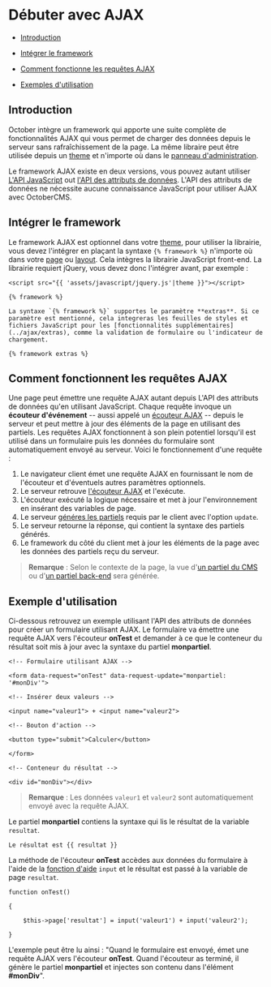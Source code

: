 # Débuter avec AJAX

- [Introduction](#introduction)

- [Intégrer le framework](#framework-script)

- [Comment fonctionne les requêtes AJAX](#how-ajax-works)

- [Exemples d'utilisation](#usage-example)

<a name="introduction"></a>
## Introduction

October intègre un framework qui apporte une suite complète de fonctionnalités AJAX qui vous permet de charger des données depuis le serveur sans rafraîchissement de la page.
La même libraire peut être utilisée depuis un [theme](../cms/themes) et n'importe où dans le [panneau d'administration](../backend/controllers-ajax#ajax).

Le framework AJAX existe en deux versions, vous pouvez autant utiliser [L'API JavaScript](../ajax/javascript-api) out [l'API des attributs de données](../ajax/attributes-api).
L'API des attributs de données ne nécessite aucune connaissance JavaScript pour utiliser AJAX avec OctoberCMS.

<a name="framework-script"></a>
## Intégrer le framework
Le framework AJAX est optionnel dans votre [theme](../cms/themes), pour utiliser la librairie, vous devez l'intégrer en plaçant la syntaxe `{% framework %}` n'importe où dans votre [page](../cms/pages) ou [layout](../cms/layouts).
Cela intègres la librairie JavaScript front-end. La librairie requiert jQuery, vous devez donc l'intégrer avant, par exemple :

    <script src="{{ 'assets/javascript/jquery.js'|theme }}"></script>
    
    {% framework %}
    
    La syntaxe `{% framework %}` supportes le paramètre **extras**. Si ce paramètre est mentionné, cela integreras les feuilles de styles et fichiers JavaScript pour les [fonctionnalités supplémentaires](../ajax/extras), comme la validation de formulaire ou l'indicateur de chargement.
    
    {% framework extras %}

<a name="how-ajax-works"></a>
## Comment fonctionnent les requêtes AJAX

Une page peut émettre une requête AJAX autant depuis L'API des attributs de données qu'en utilisant JavaScript.
Chaque requête invoque un **écouteur d'événement** -- aussi appelé un [écouteur AJAX](../ajax/handlers) -- depuis le serveur et peut mettre à jour des éléments de la page en utilisant des partiels.
Les requêtes AJAX fonctionnent à son plein potentiel lorsqu'il est utilisé dans un formulaire puis les données du formulaire sont automatiquement envoyé au serveur. Voici le fonctionnement d'une requête :

1. Le navigateur client émet une requête AJAX en fournissant le nom de l'écouteur et d'éventuels autres paramètres optionnels.
2. Le serveur retrouve [l'écouteur AJAX](../ajax/handlers) et l'exécute.
3. L'écouteur exécuté la logique nécessaire et met à jour l'environnement en insérant des variables de page.
4. Le serveur [généres les partiels](../ajax/update-partials) requis par le client avec l'option `update`.
5. Le serveur retourne la réponse, qui contient la syntaxe des partiels générés.
6. Le framework du côté du client met à jour les éléments de la page avec les données des partiels reçu du serveur.

> **Remarque** : Selon le contexte de la page, la vue d'[un partiel du CMS](../cms/partials) ou d'[un partiel back-end](../backend/views-partials) sera générée.

<a name="usage-example"></a>
## Exemple d'utilisation

Ci-dessous retrouvez un exemple utilisant l'API des attributs de données pour créer un formulaire utilisant AJAX.
Le formulaire va émettre une requête AJAX vers l'écouteur **onTest** et demander à ce que le conteneur du résultat soit mis à jour avec la syntaxe du partiel **monpartiel**.

    <!-- Formulaire utilisant AJAX -->
    
    <form data-request="onTest" data-request-update="monpartiel: '#monDiv'">
    
    <!-- Insérer deux valeurs -->
    
    <input name="valeur1"> + <input name="valeur2">
    
    <!-- Bouton d'action -->
    
    <button type="submit">Calculer</button>
    
    </form>

    <!-- Conteneur du résultat -->

    <div id="monDiv"></div>

> **Remarque** : Les données `valeur1` et `valeur2` sont automatiquement envoyé avec la requête AJAX.

Le partiel **monpartiel** contiens la syntaxe qui lis le résultat de la variable `resultat`.

    Le résultat est {{ resultat }}

La méthode de l'écouteur **onTest** accèdes aux données du formulaire à l'aide de la [fonction d'aide](../services/helper#method-input) `input` et le résultat est passé à la variable de page `resultat`.

    function onTest()
    
    {
    
        $this->page['resultat'] = input('valeur1') + input('valeur2');
    
    }

L'exemple peut être lu ainsi : "Quand le formulaire est envoyé, émet une requête AJAX vers l'écouteur **onTest**.
Quand l'écouteur as terminé, il génère le partiel **monpartiel** et injectes son contenu dans l'élément **#monDiv**".